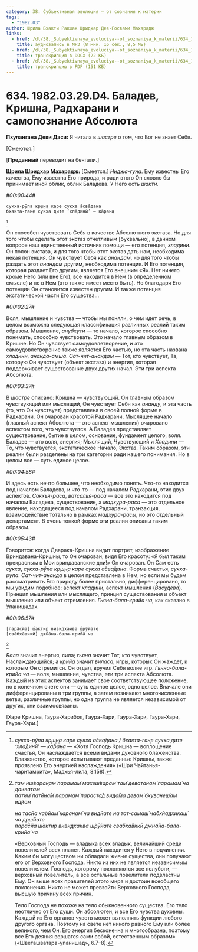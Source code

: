 ```yaml
---
category: 38. Субъективная эволюция — от сознания к материи
tags:
  - "1982.03"
author: Шрила Бхакти Ракшак Шридхар Дев-Госвами Махарадж
links:
  - href: /dl/38._Subyektivnaya_evoluciya--ot_soznaniya_k_materii/634_1982.03.29.D4_SridharMj_Baladev_Krishna_Radharani_i_samopoznanie_Absoljuta.mp3
    title: аудиозапись в MP3 (8 мин. 16 сек., 8,5 МБ)
  - href: /dl/38._Subyektivnaya_evoluciya--ot_soznaniya_k_materii/634_1982.03.29.D4_SridharMj_Baladev_Krishna_Radharani_i_samopoznanie_Absoljuta.docx
    title: транскрипцию в DOCX (22 КБ)
  - href: /dl/38._Subyektivnaya_evoluciya--ot_soznaniya_k_materii/634_1982.03.29.D4_SridharMj_Baladev_Krishna_Radharani_i_samopoznanie_Absoljuta.pdf
    title: транскрипцию в PDF (151 КБ)
---
```


# 634. 1982.03.29.D4. Баладев, Кришна, Радхарани и самопознание Абсолюта

**Пхулангана Деви Даси:** Я читала в *шастре* о том, что Бог не знает Себя.

[Смеются.]

[**Преданный** переводит на бенгали.]

**Шрила Шридхар Махарадж:** [Смеется.] *Ниджа-гуна*. Ему известны Его качества, Ему известна Его природа, и ради этого Он словно бы принимает иной облик, облик Баладева. У Него есть *шакти.*

*#00:00:44#*

    сукха-рӯпа кр̣ш̣н̣а каре сукха а̄сва̄дана
    бхакта-ган̣е сукха дите ‘хла̄динӣ’ — ка̄ран̣а
[^_ftn1]

Он способен чувствовать Себя в качестве Абсолютного экстаза. Но для того чтобы сделать этот экстаз отчетливым [буквально], в данном вопросе наш единственный источник помощи — его потенция, *хладини*. Он полон экстаза, и для того чтобы этот экстаз дать нам, необходима некая потенция. Он чувствует Себя как *анандам*, но для того чтобы раздать этот *анандам* другим, необходима потенция. И Его потенция, которая раздает Его другим, является Его внешним «Я». Нет ничего кроме Него (или вне Его), все находится в Нем (в определенном смысле) и не в Нем (это также имеет место быть). Но благодаря Его потенции Он становится известен другим. И также потенция экстатической части Его существа…

*#00:02:27#*

Воля, мышление и чувства — чтобы мы поняли, о чем идет речь, в целом возможна следующая классификация различных реалий таким образом. Мышление, *анубхути* — то начало, которое способно понимать, способно чувствовать. Это начало главным образом в Кришне. Но Он чувствует самоудовлетворение, и это самоудовлетворение также является Его частью, но эта часть названа *хладини*, *ананда-амша*. *Сат-чит-анандам* — Тот, кто чувствует, Та, которую Он чувствует (объект экстаза) и энергия, которая поддерживает существование двух других начал. Эти три аспекта Абсолюта.

*#00:03:37#*

В *шастре* описано: Кришна — чувствующий. Он главным образом чувствующий или мыслящий, Он чувствует Себя как *ананду*, и эта часть (то, что Он чувствует) представлена в своей полной форме в Радхарани. Он очарован красотой Радхарани. Мыслящее начало (главный аспект Абсолюта — это аспект мышления) очаровано аспектом того, что чувствуется. А Баладев представляет существование, бытие в целом, основание, фундамент целого, воля. Баладев — это воля, энергия; Мыслящий, Чувствующий и *Хладини* — То, что чувствуется, экстатическое Начало, Экстаз. Таким образом, эти реалии были разделены на три категории ради нашего понимания. Но в целом все — суть единое целое.

*#00:04:58#*

И здесь есть нечто большее, что необходимо понять. Что-то находится под началом Баладева, и что-то — под началом Радхарани, этих двух аспектов. *Сакхья-раса*, *ватсалья-раса* — все это находится под началом Баладева, существование, а *мадхура-раса* — это отдельное явление, находящееся под началом Радхарани, транзакция, взаимодействие тотально в рамках *мадхура-расы*, но это отдельный департамент. В очень тонкой форме эти реалии описаны таким образом.

*#00:05:43#*

Говорится: когда Дварака-Кришна видит портрет, изображение Вриндавана-Кришны, то Он очарован, видя Его красоту: «Я был таким прекрасным в Мои вриндаванские дни!» Он очарован. Он Сам есть *сукха*, *сукха-рӯпа кр̣ш̣н̣а каре сукха а̄сва̄дана*. Форма счастья, *сукха-рупа*. *Сат-чит-ананда* в целом представлена в Нем, но если мы будем рассматривать Его природу более пристально, дифференцировано, то мы увидим подобное: аспект *хладини*, аспект мышления (*Васудева*). Принцип мышления или мыслящего, принцип существования и объект мышления или объект стремления. *Гьяна-бала-крийа ча*, как сказано в Упанишадах.

*#00:06:57#*

    [пара̄сйа] ш́актир вивидхаива ш́рӯйате
    [сва̄бха̄викӣ] джн̃а̄на-бала-крийа̄ ча
[^_ftn2]

*Бала* значит энергия, сила; *гьяна* значит Тот, кто чувствует, Наслаждающийся; а *крийа* значит *виласа*, игры, которых Он жаждет, к которым Он стремится. Он отдал, вручил Себя волне игр. *Гьяна-бала-крийа ча* — воля, мышление, чувства, эти три аспекта Абсолюта. Каждый из этих аспектов занимает свое соответствующее положение, но в конечном счете они — суть единое целое, одно целое. Вначале они дифференцированы в три группы, а затем возникают многочисленные ветви, различные группы, но одна группа не является независимой от других, они взаимосвязаны.

[Харе Кришна, Гаура-Харибол, Гаура-Хари, Гаура-Хари, Гаура-Хари, Гаура-Хари.]



[^_ftn1]: *сукха-рӯпа кр̣ш̣н̣а каре сукха а̄сва̄дана / бхакта-ган̣е сукха дите ‘хла̄динӣ’ — ка̄ран̣а* — «Хотя Господь Кришна — воплощение счастья, Он наслаждается всеми видами духовного блаженства. Блаженство, которое испытывают преданные Кришны, также проявлено Его энергией наслаждения» («Шри Чайтанья-чаритамрита», Мадхья-лила, 8.158).

[^_ftn2]: *там ӣш́вара̄н̣а̄м̇ парамам̇ махеш́варам̇ там̇ девата̄на̄м̇ парамам̇ ча даиватам*\
    *патим̇ патӣна̄м̇ парамам̇ параста̄д вида̄ма девам̇ бхуванеш́ам ӣд̣йам*

    *на тасйа ка̄рйам̇ каран̣ам̇ ча видйате на тат-самаш́ ча̄бхйадхикаш́ ча др̣ш́йате*\
    *пара̄сйа ш́актир вивидхаива ш́рӯйате сва̄бха̄викӣ джн̃а̄на-бала-крийа̄ ча*

    «Верховный Господь — владыка всех владык, величайший среди повелителей всех планет. Каждый находится у Него в подчинении. Каким бы могуществом ни обладали живые существа, они получают его от Верховного Господа. Никто из них не является независимым повелителем. Господь, которому поклоняются все полубоги, — верховный повелитель, а все остальные повелители подвластны Ему. Он выше всех правителей этого мира и достоин всеобщего поклонения. Никто не может превзойти Верховного Господа, высшую причину всех причин.

    Тело Господа не похоже на тело обыкновенного существа. Его тело неотлично от Его души. Он абсолютен, и все Его чувства духовны. Каждый из Его органов чувств может выполнять функции любого другого органа. Поэтому на свете нет никого равного Ему или более великого, чем Он. Его энергия бесконечна и многообразна, поэтому все Его деяния вершатся сами собой, естественным образом» («Шветашватара-упанишад», 6.7–8).

